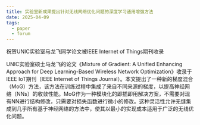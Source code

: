 ```yaml
---
title: 实验室新成果提出针对无线网络优化问题的深度学习通用增强方法
date: 2025-04-09
tags:
  - paper
  - forum
---
```


祝贺UNIC实验室马龙飞同学论文被IEEE Internet of Things期刊收录

<!--more-->

UNIC实验室硕士马龙飞的论文《Mixture of Gradient: A Unified Enhancing Approach for Deep Learning-Based Wireless Network Optimization》收录于IEEE IoT期刊（IEEE Internet of Things Journal）。本文提出了一种新的梯度混合（MoG）方法，该方法在训练过程中集成了来自不同来源的梯度，以提高神经网络（NNs）的收敛性能。MoG作为一种模块化的即插即用解决方案，不需要对现有NN进行结构修改，只需要对损失函数进行微小的修改。这种灵活性允许无缝集成到几乎所有基于神经网络的方法中，使其以最小的实现成本适用于广泛的无线优化问题。

